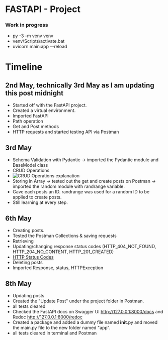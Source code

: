 # FASTAPI - Project

### Work in progress
- py  -3  -m venv venv
- venv\Scripts\activate.bat
- uvicorn main:app  --reload

# Timeline

## 2nd May, technically 3rd May as I am updating this post midnight
- Started off with the FastAPI project.
- Created a virtual environment.
- Imported FastAPI
- Path operation
- Get and Post methods
- HTTP requests and started testing API via Postman

## 3rd May
- Schema Validation with Pydantic -> imported the Pydantic module and BaseModel class
- CRUD Operations 
- ![CRUD Operations explanation](https://assets.website-files.com/5ff66329429d880392f6cba2/61c325278ba0dc1f5c550f27_CRUD%20acronym.png)
- Storing in Array -> tested out the get and create posts on Postman -> imported the random module with randrange variable.
- Gave each posts an ID. randrange was used for a random ID to be applied to create posts.
- Still learning at every step.

## 6th May
- Creating posts.
- Tested the Postman Collections & saving requests
- Retrieving
- Updating/changing response status codes (HTTP_404_NOT_FOUND, HTTP_204_NO_CONTENT, HTTP_201_CREATED)
- [HTTP Status Codes](https://developer.mozilla.org/en-US/docs/Web/HTTP/Status)
- Deleting posts
- Imported Response, status, HTTPException

## 8th May
- Updating posts
- Created the "Update Post" under the project folder in Postman.
- all tests cleared
- Checked the FastAPI docs on Swagger UI http://127.0.0.1:8000/docs and Redoc http://127.0.0.1:8000/redoc
- Created a package and added a dummy file named __init__.py and moved the main.py file to the new folder named "app".
- all tests cleared in terminal and Postman
